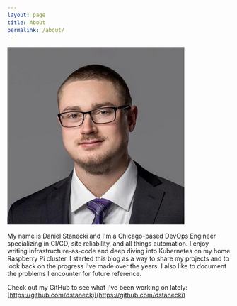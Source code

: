 ```yaml
---
layout: page
title: About
permalink: /about/
---
```

![DanielStanecki](/assets/me.jpg)

My name is Daniel Stanecki and I'm a Chicago-based DevOps Engineer specializing in CI/CD, site reliability, and all things automation. I enjoy writing infrastructure-as-code and deep diving into Kubernetes on my home Raspberry Pi cluster. I started this blog as a way to share my projects and to look back on the progress I've made over the years. I also like to document the problems I encounter for future reference. 

Check out my GitHub to see what I've been working on lately: [https://github.com/dstanecki](https://github.com/dstanecki)